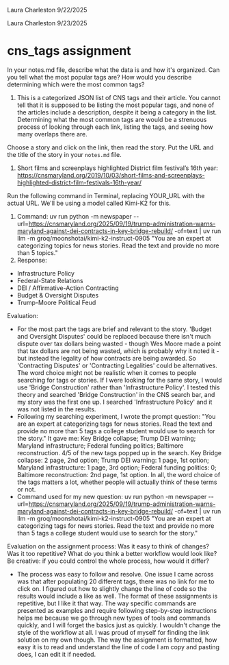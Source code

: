 Laura Charleston 9/22/2025


Laura Charleston 9/23/2025
# cns_tags assignment
In your notes.md file, describe what the data is and how it's organized. Can you tell what the most popular tags are? How would you describe determining which were the most common tags?

1. This is a categorized JSON list of CNS tags and their article. You cannot tell that it is supposed to be listing the most popular tags, and none of the articles include a description, despite it being a category in the list. Determining what the most common tags are would be a strenuous process of looking through each link, listing the tags, and seeing how many overlaps there are. 

Choose a story and click on the link, then read the story. Put the URL and the title of the story in your `notes.md` file.
1. Short films and screenplays highlighted District film festival’s 16th year: https://cnsmaryland.org/2019/10/03/short-films-and-screenplays-highlighted-district-film-festivals-16th-year/ 

Run the following command in Terminal, replacing YOUR_URL with the actual URL. We'll be using a model called Kimi-K2 for this.
1. Command: uv run python -m newspaper --url=https://cnsmaryland.org/2025/09/19/trump-administration-warns-maryland-against-dei-contracts-in-key-bridge-rebuild/ -of=text | uv run llm -m groq/moonshotai/kimi-k2-instruct-0905 "You are an expert at categorizing topics for news stories. Read the text and provide no more than 5 topics."
2. Response: 
- Infrastructure Policy
- Federal-State Relations
- DEI / Affirmative-Action Contracting 
- Budget & Oversight Disputes
- Trump-Moore Political Feud

Evaluation: 
- For the most part the tags are brief and relevant to the story. 'Budget and Oversight Disputes' could be replaced because there isn't much dispute over tax dollars being wasted - though Wes Moore made a point that tax dollars are not being wasted, which is probably why it noted it - but instead the legality of how contracts are being awarded. So 'Contracting Disputes' or 'Contracting Legalities' could be alternatives. The word choice might not be realistic when it comes to people searching for tags or stories. If I were looking for the same story, I would use 'Bridge Construction' rather than 'Infrastructure Policy'. I tested this theory and searched 'Bridge Construction' in the CNS search bar, and my story was the first one up. I searched 'Infrastructure Policy' and it was not listed in the results. 
- Following my searching experiment, I wrote the prompt question: "You are an expert at categorizing tags for news stories. Read the text and provide no more than 5 tags a college student would use to search for the story." It gave me: Key Bridge collapse; Trump DEI warning; Maryland infrastructure; Federal funding politics; Baltimore reconstruction. 4/5 of the new tags popped up in the search. Key Bridge collapse: 2 page, 2nd option; Trump DEI warning: 1 page, 1st option; Maryland infrastructure: 1 page, 3rd option; Federal funding politics: 0; Baltimore reconstruction: 2nd page, 1st option. In all, the word choice of the tags matters a lot, whether people will actually think of these terms or not. 
- Command used for my new question: uv run python -m newspaper --url=https://cnsmaryland.org/2025/09/19/trump-administration-warns-maryland-against-dei-contracts-in-key-bridge-rebuild/ -of=text | uv run llm -m groq/moonshotai/kimi-k2-instruct-0905 "You are an expert at categorizing tags for news stories. Read the text and provide no more than 5 
tags a college student would use to search for the story."

Evaluation on the assignment process: Was it easy to think of changes? Was it too repetitive? What do you think a better workflow would look like? Be creative: if you could control the whole process, how would it differ?
- The process was easy to follow and resolve. One issue I came across was that after populating 20 different tags, there was no link for me to click on. I figured out how to slightly change the line of code so the results would include a like as well. The format of these assignments is repetitive, but I like it that way. The way specific commands are presented as examples and require following step-by-step instructions helps me because we go through new types of tools and commands quickly, and I will forget the basics just as quickly. I wouldn't change the style of the workflow at all. I was proud of myself for finding the link solution on my own though. The way the assignment is formatted, how easy it is to read and understand the line of code I am copy and pasting does, I can edit it if needed. 
